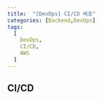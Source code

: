 ```yaml
---
title:  "[DevOps] CI/CD 배포"
categories: [Backend,DevOps]
tags:
  [
    DevOps,
    CI/CD,
    AWS
  ] 
---
```


## CI/CD